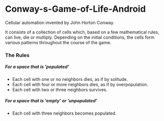 # Conway-s-Game-of-Life-Android
Cellular automation invented by John Horton Conway.

It consists of a collection of cells which, based on a few mathematical rules, can live, die or multiply. Depending on the initial conditions, the cells form various patterns throughout the course of the game.

### The Rules

##### For a space that is 'populated'
  - Each cell with one or no neighbors dies, as if by solitude.
  - Each cell with four or more neighbors dies, as if by overpopulation.
  - Each cell with two or three neighbors survives.
  
##### For a space that is 'empty' or 'unpopulated'
  - Each cell with three neighbors becomes populated.
